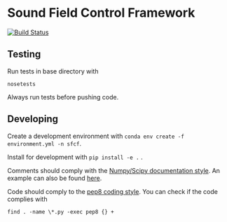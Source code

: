 Sound Field Control Framework
=============================

[![Build Status](https://travis-ci.com/dtu-act/sfcf.svg?token=Hdu7qJoso7Z6tTT5139p&branch=master)](https://travis-ci.com/dtu-act/sfcf)

## Testing

Run tests in base directory with

	nosetests

Always run tests before pushing code.

## Developing

Create a development environment with `conda env create -f environment.yml -n sfcf`.

Install for development with `pip install -e .` .

Comments should comply with the [Numpy/Scipy documentation style][1]. An
example can also be found [here][2].

Code should comply to the [pep8 coding style][3]. You can check if the code complies
with

	find . -name \*.py -exec pep8 {} +


[1]: https://github.com/numpy/numpy/blob/master/doc/HOWTO_DOCUMENT.rst.txt
[2]: http://sphinxcontrib-napoleon.readthedocs.io/en/latest/example_numpy.html
[3]: https://www.python.org/dev/peps/pep-0008/

